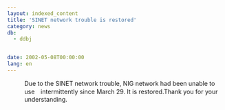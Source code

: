 ```yaml
---
layout: indexed_content
title: 'SINET network trouble is restored'
category: news
db:
  - ddbj


date: 2002-05-08T00:00:00
lang: en
---
```


<dd>Due to the SINET network trouble, NIG network had been unable to use　intermittently since March 29. It is restored.Thank you for your understanding.</dd>
